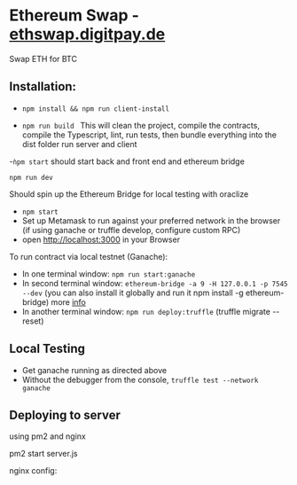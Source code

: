 #  Ethereum Swap - [ethswap.digitpay.de](http://ethswap.digitpay.de)

Swap ETH for BTC

## Installation:

- `npm install && npm run client-install`


- `npm run build `  This will clean the project, compile the contracts, compile the Typescript, lint, run tests, then bundle everything into the dist folder
run server and client


-`ǹpm start` should start back and front end and ethereum bridge






```
npm run dev
```
Should spin up the Ethereum Bridge for local testing with oraclize
- `npm start`
- Set up Metamask to run against your preferred network in the browser (if using ganache or truffle develop, configure custom RPC)
- open [http://localhost:3000](http://localhost:3000) in your Browser

To run contract via local testnet (Ganache):

- In one terminal window: `npm run start:ganache`
- In second terminal window: `ethereum-bridge -a 9 -H 127.0.0.1 -p 7545 --dev`
  (you can also install it globally and run it npm install -g ethereum-bridge)
  more [info](https://github.com/oraclize/ethereum-bridge)
- In another terminal window: `npm run deploy:truffle` (truffle migrate --reset)

## Local Testing

- Get ganache running as directed above
- Without the debugger from the console, `truffle test --network ganache`


## Deploying to server

using pm2 and nginx

pm2 start server.js

nginx config:
